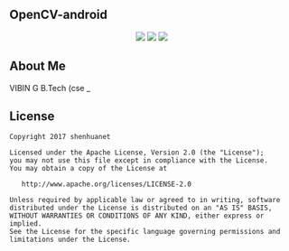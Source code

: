 ## OpenCV-android



<div align="center">
	<img src="https://github.com/shenhuanet/OpenCV-android/blob/master/art/pic001.png"/>
	<img src="https://github.com/shenhuanet/OpenCV-android/blob/master/art/pic002.png"/>
	<img src="https://github.com/shenhuanet/OpenCV-android/blob/master/art/pic003.png"/>
</div>

## About Me
VIBIN G
B.Tech (cse _

## License

    Copyright 2017 shenhuanet

    Licensed under the Apache License, Version 2.0 (the "License");
    you may not use this file except in compliance with the License.
    You may obtain a copy of the License at

       http://www.apache.org/licenses/LICENSE-2.0

    Unless required by applicable law or agreed to in writing, software
    distributed under the License is distributed on an "AS IS" BASIS,
    WITHOUT WARRANTIES OR CONDITIONS OF ANY KIND, either express or implied.
    See the License for the specific language governing permissions and
    limitations under the License.
